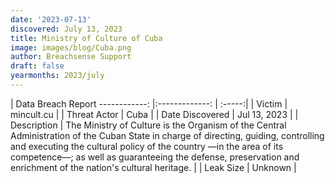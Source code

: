 ```yaml
---
date: '2023-07-13'
discovered: July 13, 2023
title: Ministry of Culture of Cuba
image: images/blog/Cuba.png
author: Breachsense Support
draft: false
yearmonths: 2023/july
---
```



| Data Breach Report
------------:     |:-------------:    | :-----:|
| Victim      | mincult.cu      | 
| Threat Actor      |  Cuba     | 
| Date Discovered      | Jul 13, 2023      | 
| Description      | The Ministry of Culture is the Organism of the Central Administration of the Cuban State in charge of directing, guiding, controlling and executing the cultural policy of the country —in the area of its competence—; as well as guaranteeing the defense, preservation and enrichment of the nation's cultural heritage.      | 
| Leak Size      | Unknown      | 

